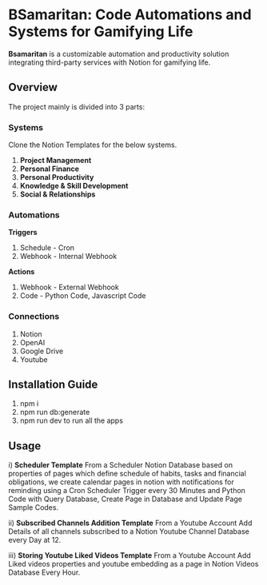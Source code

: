 # BSamaritan: Code Automations and Systems for Gamifying Life

**Bsamaritan** is a customizable automation and productivity solution integrating third-party services with Notion for gamifying life.

## Overview

The project mainly is divided into 3 parts:

### Systems
Clone the Notion Templates for the below systems.
1) **Project Management**
2) **Personal Finance**
3) **Personal Productivity**
4) **Knowledge & Skill Development**
5) **Social & Relationships**

### Automations

**Triggers**

1) Schedule - Cron
2) Webhook - Internal Webhook
   
**Actions**

1) Webhook - External Webhook
2) Code - Python Code, Javascript Code
   
### Connections
1)  Notion
2)  OpenAI
3)  Google Drive
4)  Youtube

## Installation Guide

1) npm i
2) npm run db:generate
3) npm run dev to run all the apps

## Usage

i) **Scheduler Template**
From a Scheduler Notion Database based on properties of pages which define schedule of habits, tasks and financial obligations, we create calendar pages in notion with notifications for reminding using a Cron Scheduler Trigger every 30 Minutes and Python Code with Query Database, Create Page in Database and Update Page Sample Codes.

ii) **Subscribed Channels Addition Template**
From a Youtube Account Add Details of all channels subscribed to a Notion Youtube Channel Database every Day at 12.

iii) **Storing Youtube Liked Videos Template**
From a Youtube Account Add Liked videos properties and youtube embedding as a page in Notion Videos Database Every Hour.


